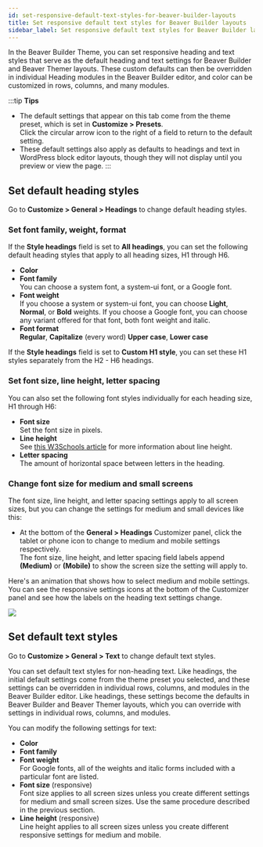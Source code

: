 ```yaml
---
id: set-responsive-default-text-styles-for-beaver-builder-layouts
title: Set responsive default text styles for Beaver Builder layouts
sidebar_label: Set responsive default text styles for Beaver Builder layouts
---
```


In the Beaver Builder Theme, you can set responsive heading and text styles that serve as the default heading and text settings for Beaver Builder and Beaver Themer layouts. These custom defaults can then be overridden in individual Heading modules in the Beaver Builder editor, and color can be customized in rows, columns, and many modules.

:::tip **Tips**
  * The default settings that appear on this tab come from the theme preset, which is set in **Customize > Presets**.  
  Click the circular arrow icon to the right of a field to return to the default setting.
  * These default settings also apply as defaults to headings and text in WordPress block editor layouts, though they will not display until you preview or view the page.
:::

## Set default heading styles

Go to **Customize > General > Headings** to change default heading styles.

### Set font family, weight, format

If the **Style headings** field is set to **All headings**, you can set the following default heading styles that apply to all heading sizes, H1 through H6.

  * **Color**
  * **Font family**  
  You can choose a system font, a system-ui font, or a Google font.
  * **Font weight**  
  If you choose a system or system-ui font, you can choose **Light**, **Normal**, or **Bold** weights.
  If you choose a Google font, you can choose any variant offered for that font, both font weight and italic.
  * **Font format**  
  **Regular**, **Capitalize** (every word) **Upper case**, **Lower case**

If the **Style headings** field is set to **Custom H1 style**, you can set these H1 styles separately from the H2 - H6 headings.

### Set font size, line height, letter spacing

You can also set the following font styles individually for each heading size, H1 through H6:

  * **Font size**  
  Set the font size in pixels.
  * **Line height**  
  See [this W3Schools article](https://www.w3schools.com/cssref/pr_dim_line-height.asp) for more information about line height.
  * **Letter spacing**  
  The amount of horizontal space between letters in the heading.

### Change font size for medium and small screens

The font size, line height, and letter spacing settings apply to all screen sizes, but you can change the settings for medium and small devices like this:

  * At the bottom of the **General > Headings** Customizer panel, click the tablet or phone icon to change to medium and mobile settings respectively.  
The font size, line height, and letter spacing field labels append **(Medium)** or **(Mobile)** to show the screen size the setting will apply to.

Here's an animation that shows how to select medium and mobile settings. You can see the responsive settings icons at the bottom of the Customizer panel and see how the labels on the heading text settings change.

![](/img/set-responsive-default-text-styles-for-beaver-builder-layouts-9d2cd97d.gif)

## Set default text styles

Go to **Customize > General > Text** to change default text styles.

You can set default text styles for non-heading text. Like headings, the initial default settings come from the theme preset you selected, and these settings can be overridden in individual rows, columns, and modules in the Beaver Builder editor. Like headings, these settings become the defaults in Beaver Builder and Beaver Themer layouts, which you can override with settings in individual rows, columns, and modules.

You can modify the following settings for text:

  * **Color**
  * **Font family**
  * **Font weight**  
  For Google fonts, all of the weights and italic forms included with a particular font are listed.
  * **Font size** (responsive)  
  Font size applies to all screen sizes unless you create different settings for medium and small screen sizes. Use the same procedure described in the previous section.
  * **Line height** (responsive)  
  Line height applies to all screen sizes unless you create different responsive settings for medium and mobile.
